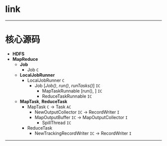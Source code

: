 
# link

---

# 核心源码

  * __HDFS__
  * __MapReduce__
    * __Job__
      * Job `C`
    * __LocalJobRunner__
      * LocalJobRunner `C`
        * Job \[_Job()_, _run()_, _runTasks()_\] `IC`
          * MapTaskRunnable \[run(), \] `IC`
          * ReduceTaskRunnable `IC`
    * __MapTask__, __ReduceTask__
      * MapTask `C` -> Task `AC`
        * NewOutputCollector `IC` -> RecordWriter `I`
        * MapOutputBuffer `IC` -> MapOutputCollector `I`
          * SpillThread `IC`
      * ReduceTask
        * NewTrackingRecordWriter `IC` -> RecordWriter `I`

---
